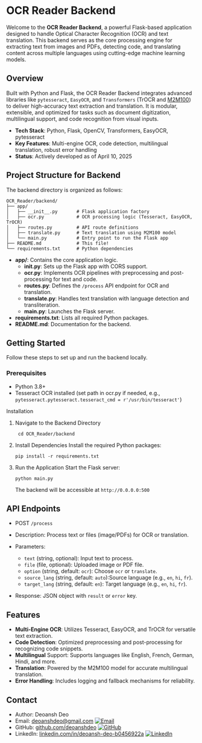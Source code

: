 # OCR Reader Backend

Welcome to the **OCR Reader Backend**, a powerful Flask-based application designed to handle Optical Character Recognition (OCR) and text translation. This backend serves as the core processing engine for extracting text from images and PDFs, detecting code, and translating content across multiple languages using cutting-edge machine learning models.

## Overview
Built with Python and Flask, the OCR Reader Backend integrates advanced libraries like `pytesseract`, `EasyOCR`, and `Transformers` (TrOCR and [M2M100](https://huggingface.co/facebook/m2m100_418M)) to deliver high-accuracy text extraction and translation. It is modular, extensible, and optimized for tasks such as document digitization, multilingual support, and code recognition from visual inputs.

* **Tech Stack**: Python, Flask, OpenCV, Transformers, EasyOCR, pytesseract
* **Key Features**: Multi-engine OCR, code detection, multilingual translation, robust error handling
* **Status**: Actively developed as of April 10, 2025

## Project Structure for Backend

The backend directory is organized as follows:

```
OCR_Reader/backend/
├── app/
│   ├── __init__.py       # Flask application factory
│   ├── ocr.py            # OCR processing logic (Tesseract, EasyOCR, TrOCR)
│   ├── routes.py         # API route definitions
│   ├── translate.py      # Text translation using M2M100 model
│   └── main.py           # Entry point to run the Flask app
├── README.md             # This file!
└── requirements.txt      # Python dependencies
```

- **app/**: Contains the core application logic.
    - **__init__.py**: Sets up the Flask app with CORS support.
    - **ocr.py**: Implements OCR pipelines with preprocessing and post-processing for text and code.
    - **routes.py**: Defines the `/process` API endpoint for OCR and translation.
    - **translate.py**: Handles text translation with language detection and transliteration.
    - **main.py**: Launches the Flask server.
- **requirements.txt**: Lists all required Python packages.
- **README.md**: Documentation for the backend.

## Getting Started

Follow these steps to set up and run the backend locally.

### Prerequisites

- Python 3.8+
- Tesseract OCR installed (set path in ocr.py if needed, e.g., `pytesseract.pytesseract.tesseract_cmd = r'/usr/bin/tesseract'`)

Installation

1. Navigate to the Backend Directory
   ```
    cd OCR_Reader/backend
   ```

2. Install Dependencies Install the required Python packages:
    ```
    pip install -r requirements.txt
    ```
3. Run the Application Start the Flask server:
    ```
    python main.py
    ```
    The backend will be accessible at `http://0.0.0.0:500`

## API Endpoints

- POST `/process`
 - Description: Process text or files (image/PDFs) for OCR or translation.
 - Parameters:
   * `text` (string, optional): Input text to process.
   * `file` (file, optional): Uploaded image or PDF file.
   * `option` (string, default: `ocr`): Choose `ocr` or `translate`.
   * `source_lang` (string, default: `auto`):Source language (e.g., `en`, `hi`, `fr`).
   * `target_lang` (string, default: `en`): Target language (e.g., `en`, `hi`, `fr`).

- Response: JSON object with `result` or `error` key.

## Features

- **Multi-Engine OCR**: Utilizes Tesseract, EasyOCR, and TrOCR for versatile text extraction.
- **Code Detection**: Optimized preprocessing and post-processing for recognizing code snippets.
- **Multilingual** Support: Supports languages like English, French, German, Hindi, and more.
- **Translation**: Powered by the M2M100 model for accurate multilingual translation.
- **Error Handling**: Includes logging and fallback mechanisms for reliability.

## Contact

* Author: Deoansh Deo
* Email: [deoanshdeo@gmail.com](mailto:deoanshdeo@gmail.com) [![Email](https://img.shields.io/badge/-Email-red?style=flat&logo=gmail&logoColor=white)](mailto:deoanshdeo@gmail.com)
* GitHub: [github.com/deoanshdeo](https://github.com/deoanshdeo) [![GitHub](https://img.shields.io/badge/-GitHub-black?style=flat&logo=github&logoColor=white)](https://github.com/deoanshdeo)
* LinkedIn: [linkedin.com/in/deoansh-deo-b0456922a](https://www.linkedin.com/in/deoansh-deo-b0456922a) [![LinkedIn](https://img.shields.io/badge/-LinkedIn-blue?style=flat&logo=linkedin&logoColor=white)](https://www.linkedin.com/in/deoansh-deo-b0456922a)




















